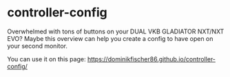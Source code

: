 # controller-config
Overwhelmed with tons of buttons on your  DUAL VKB GLADIATOR NXT/NXT EVO? Maybe this overview can help you create a config to have open on your second monitor.

You can use it on this page: https://dominikfischer86.github.io/controller-config/
